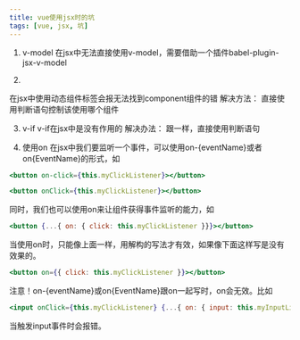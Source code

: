 ```yaml
---
title: vue使用jsx时的坑
tags: [vue, jsx, 坑] 
---
```


1. v-model
在jsx中无法直接使用v-model，需要借助一个插件babel-plugin-jsx-v-model

2. <component>
在jsx中使用动态组件标签<component>会报无法找到component组件的错
解决方法：
直接使用判断语句控制该使用哪个组件

3. v-if
v-if在jsx中是没有作用的
解决办法：
跟<compnent>一样，直接使用判断语句

4. 使用on
在jsx中我们要监听一个事件，可以使用on-{eventName}或者on{EventName}的形式，如
```jsx harmony
<button on-click={this.myClickListener}></button>
```
```jsx harmony
<button onClick={this.myClickListener}></button>
```

同时，我们也可以使用on来让组件获得事件监听的能力，如
```jsx harmony
<button {...{ on: { click: this.myClickListener }}}></button>
```
当使用on时，只能像上面一样，用解构的写法才有效，如果像下面这样写是没有效果的。
```jsx harmony
<button on={{ click: this.myClickListener }}></button>
```

注意！on-{eventName}或on{EventName}跟on一起写时，on会无效。比如
```jsx harmony
<input onClick={this.myClickListener} {...{ on: { input: this.myInputListener } }} />
```
当触发input事件时会报错。